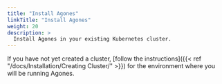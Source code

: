 ```yaml
---
title: "Install Agones"
linkTitle: "Install Agones"
weight: 20
description: >
  Install Agones in your existing Kubernetes cluster.
---
```


If you have not yet created a cluster, [follow the instructions]({{< ref "/docs/Installation/Creating Cluster/" >}})
for the environment where you will be running Agones.
